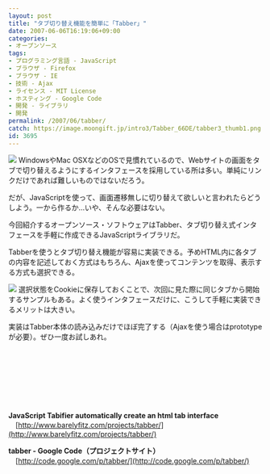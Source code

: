 ```yaml
---
layout: post
title: "タブ切り替え機能を簡単に「Tabber」"
date: 2007-06-06T16:19:06+09:00
categories:
- オープンソース
tags: 
- プログラミング言語 - JavaScript
- ブラウザ - Firefox
- ブラウザ - IE
- 技術 - Ajax
- ライセンス - MIT License
- ホスティング - Google Code
- 開発 - ライブラリ
- 開発
permalink: /2007/06/tabber/
catch: https://image.moongift.jp/intro3/Tabber_66DE/tabber3_thumb1.png
id: 3695
---
```

[![](https://image.moongift.jp/intro3/Tabber_66DE/tabber2_thumb1.png)](https://image.moongift.jp/intro3/Tabber_66DE/tabber25.png) WindowsやMac OSXなどのOSで見慣れているので、Webサイトの画面をタブで切り替えるようにするインタフェースを採用している所は多い。単純にリンクだけであれば難しいものではないだろう。

 

だが、JavaScriptを使って、画面遷移無しに切り替えて欲しいと言われたらどうしよう。一から作るか…いや、そんな必要はない。

 

今回紹介するオープンソース・ソフトウェアはTabber、タブ切り替え式インタフェースを手軽に作成できるJavaScriptライブラリだ。

 <!--more--> 

Tabberを使うとタブ切り替え機能が容易に実装できる。予めHTML内に各タブの内容を記述しておく方式はもちろん、Ajaxを使ってコンテンツを取得、表示する方式も選択できる。

 

[![](https://image.moongift.jp/intro3/Tabber_66DE/tabber3_thumb1.png)](https://image.moongift.jp/intro3/Tabber_66DE/tabber33.png) 選択状態をCookieに保存しておくことで、次回に見た際に同じタブから開始するサンプルもある。よく使うインタフェースだけに、こうして手軽に実装できるメリットは大きい。

 

実装はTabber本体の読み込みだけでほぼ完了する（Ajaxを使う場合はprototypeが必要）。ぜひ一度お試しあれ。

 

&nbsp;

 

&nbsp;

 

&nbsp;

 

&nbsp;

 

**JavaScript Tabifier automatically create an html tab interface**  
　[http://www.barelyfitz.com/projects/tabber/](http://www.barelyfitz.com/projects/tabber/)

**tabber - Google Code（プロジェクトサイト）**  
　[http://code.google.com/p/tabber/](http://code.google.com/p/tabber/)

